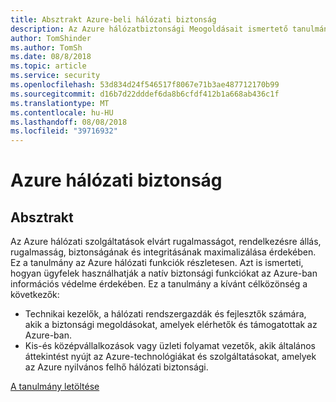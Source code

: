 ```yaml
---
title: Absztrakt Azure-beli hálózati biztonság
description: Az Azure hálózatbiztonsági Meogoldásait ismertető tanulmányt az absztrakt.
author: TomShinder
ms.author: TomSh
ms.date: 08/8/2018
ms.topic: article
ms.service: security
ms.openlocfilehash: 53d834d24f546517f8067e71b3ae487712170b99
ms.sourcegitcommit: d16b7d22dddef6da8b6cfdf412b1a668ab436c1f
ms.translationtype: MT
ms.contentlocale: hu-HU
ms.lasthandoff: 08/08/2018
ms.locfileid: "39716932"
---
```

# <a name="azure-network-security"></a>Azure hálózati biztonság
## <a name="abstract"></a>Absztrakt
Az Azure hálózati szolgáltatások elvárt rugalmasságot, rendelkezésre állás, rugalmasság, biztonságának és integritásának maximalizálása érdekében. Ez a tanulmány az Azure hálózati funkciók részletesen. Azt is ismerteti, hogyan ügyfelek használhatják a natív biztonsági funkciókat az Azure-ban információs védelme érdekében.
Ez a tanulmány a kívánt célközönség a következők:
- Technikai kezelők, a hálózati rendszergazdák és fejlesztők számára, akik a biztonsági megoldásokat, amelyek elérhetők és támogatottak az Azure-ban.
- Kis-és középvállalkozások vagy üzleti folyamat vezetők, akik általános áttekintést nyújt az Azure-technológiákat és szolgáltatásokat, amelyek az Azure nyilvános felhő hálózati biztonsági.


[A tanulmány letöltése](https://azure.microsoft.com/mediahandler/files/resourcefiles/azure-network-security/Azure%20Network%20Security.pdf)

